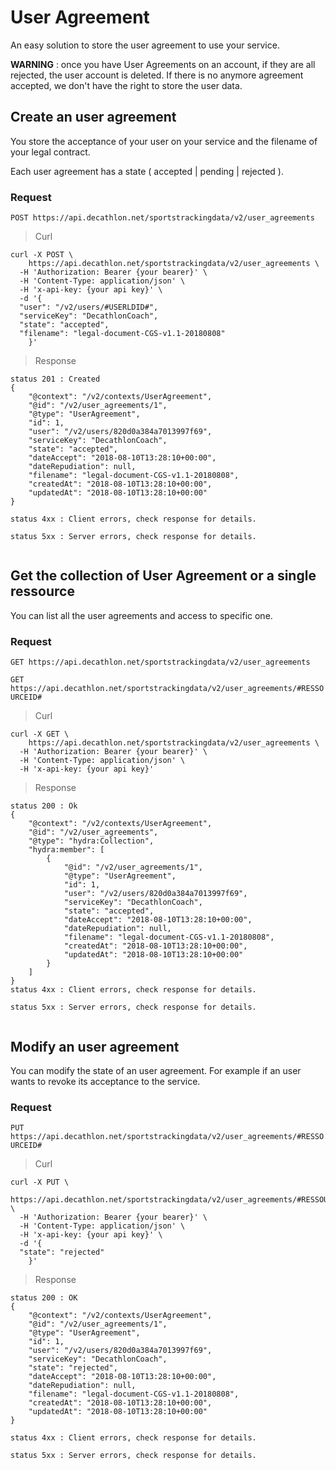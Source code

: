 # User Agreement

An easy solution to store the user agreement to use your service.

__WARNING__ : once you have User Agreements on an account, if they are all rejected, the user account is deleted. If there is no anymore agreement accepted, we don't have the right to store the user data.


## Create an user agreement

You store the acceptance of your user on your service and the filename of your legal contract.

Each user agreement has a state ( accepted | pending | rejected ).


### Request

`POST https://api.decathlon.net/sportstrackingdata/v2/user_agreements`
 



> Curl

```shell
curl -X POST \
    https://api.decathlon.net/sportstrackingdata/v2/user_agreements \
  -H 'Authorization: Bearer {your bearer}' \
  -H 'Content-Type: application/json' \
  -H 'x-api-key: {your api key}' \
  -d '{
  "user": "/v2/users/#USERLDID#",
  "serviceKey": "DecathlonCoach",
  "state": "accepted",
  "filename": "legal-document-CGS-v1.1-20180808"
	}' 
```


> Response

```
status 201 : Created
{
    "@context": "/v2/contexts/UserAgreement",
    "@id": "/v2/user_agreements/1",
    "@type": "UserAgreement",
    "id": 1,
    "user": "/v2/users/820d0a384a7013997f69",
    "serviceKey": "DecathlonCoach",
    "state": "accepted",
    "dateAccept": "2018-08-10T13:28:10+00:00",
    "dateRepudiation": null,
    "filename": "legal-document-CGS-v1.1-20180808",
    "createdAt": "2018-08-10T13:28:10+00:00",
    "updatedAt": "2018-08-10T13:28:10+00:00"
}

status 4xx : Client errors, check response for details.

status 5xx : Server errors, check response for details.


```


## Get the collection of User Agreement or a single ressource


You can list all the user agreements and access to specific one.

### Request

`GET https://api.decathlon.net/sportstrackingdata/v2/user_agreements`

`GET https://api.decathlon.net/sportstrackingdata/v2/user_agreements/#RESSOURCEID#`




> Curl

```shell
curl -X GET \
    https://api.decathlon.net/sportstrackingdata/v2/user_agreements \
  -H 'Authorization: Bearer {your bearer}' \
  -H 'Content-Type: application/json' \
  -H 'x-api-key: {your api key}' 
```


> Response

```
status 200 : Ok
{
    "@context": "/v2/contexts/UserAgreement",
    "@id": "/v2/user_agreements",
    "@type": "hydra:Collection",
    "hydra:member": [
        {
            "@id": "/v2/user_agreements/1",
            "@type": "UserAgreement",
            "id": 1,
            "user": "/v2/users/820d0a384a7013997f69",
            "serviceKey": "DecathlonCoach",
            "state": "accepted",
            "dateAccept": "2018-08-10T13:28:10+00:00",
            "dateRepudiation": null,
            "filename": "legal-document-CGS-v1.1-20180808",
            "createdAt": "2018-08-10T13:28:10+00:00",
            "updatedAt": "2018-08-10T13:28:10+00:00"
        }
    ]
}
status 4xx : Client errors, check response for details.

status 5xx : Server errors, check response for details.


```




## Modify an user agreement


You can modify the state of an user agreement. For example if an user wants to revoke its acceptance to the service.


### Request

`PUT https://api.decathlon.net/sportstrackingdata/v2/user_agreements/#RESSOURCEID#`
 



> Curl

```shell
curl -X PUT \
    https://api.decathlon.net/sportstrackingdata/v2/user_agreements/#RESSOURCEID# \
  -H 'Authorization: Bearer {your bearer}' \
  -H 'Content-Type: application/json' \
  -H 'x-api-key: {your api key}' \
  -d '{
  "state": "rejected"
	}' 
```


> Response

```
status 200 : OK
{
    "@context": "/v2/contexts/UserAgreement",
    "@id": "/v2/user_agreements/1",
    "@type": "UserAgreement",
    "id": 1,
    "user": "/v2/users/820d0a384a7013997f69",
    "serviceKey": "DecathlonCoach",
    "state": "rejected",
    "dateAccept": "2018-08-10T13:28:10+00:00",
    "dateRepudiation": null,
    "filename": "legal-document-CGS-v1.1-20180808",
    "createdAt": "2018-08-10T13:28:10+00:00",
    "updatedAt": "2018-08-10T13:28:10+00:00"
}

status 4xx : Client errors, check response for details.

status 5xx : Server errors, check response for details.


```
